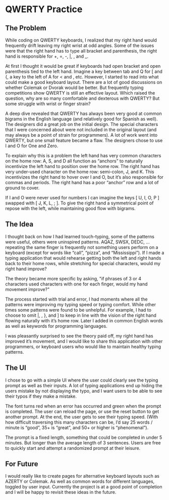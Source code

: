 # QWERTY Practice

## The Problem
While coding on QWERTY keyboards, I realized that my right hand would frequently drift leaving my right wrist at odd angles. Some of the issues were that the right hand has to type all bracket and parenthesis, the right hand is responsible for +,  =, -, |, \, and _. 

At first I thought it would be great if keyboards had open bracket and open parenthesis tied to the left hand. Imagine a key between tab and Q for [ and {, a key to the left of A for < and , etc. However, I started to read into what could make a good keyboard layout. There are a lot of good discussions on whether Colemak or Dvorak would be better. But frequently typing competitions show QWERTY is still an effective layout. Which raised the question, why are so many comfortable and dexterous with QWERTY? But some struggle with wrist or finger strain?

A deep dive revealed that QWERTY has always been very good at common bigrams in the English language (and relatively good for Spanish as well). The designers did a great job on the initial design. The special characters that I were concerned about were not included in the original layout (and may always be a point of strain for programmers). A lot of work went into QWERTY, but one small feature became a flaw. The designers chose to use I and O for One and Zero. 

To explain why this is a problem the left hand has very common characters on the home row: A, S, and D all function as “anchors” to naturally incentivize the left hand to position over the home row. The right hand has very under-used character on the home row: semi-colon, J, and K. This incentivizes the right hand to hover over I and O, but it’s also responsible for commas and periods. The right hand has a poor “anchor” row and a lot of ground to cover.

If I and O were never used for numbers I can imagine the keys [ U, I, O, P ] swapped with [ J, K, L, ; ]. To give the right hand a symmetrical point of repose with the left, while maintaining good flow with bigrams.

## The Idea
I thought back on how I had learned touch-typing, some of the patterns were useful, others were uninspired patterns. AQAZ, SWSX, DEDC, …repeating the same finger is frequently not something users perform on a keyboard (except for words like “call”, “pizza”, and “Mississippi”). If I made a typing application that would rehearse getting both the left and right hands back to their home rows, while stretching for special characters, would my right hand improve?

The theory became more specific by asking, "if phrases of 3 or 4 characters used characters with one for each finger, would my hand movement improve?"

The process started with trial and error, I had moments where all the patterns were improving my typing speed or typing comfort. While other times some patterns were found to be unhelpful. For example, I had to choose to omit  |, \, }, and ] to keep in line with the vision of the right hand flowing naturally with it’s home row. Later I added in common English words as well as keywords for programming languages.

I was pleasantly surprised to see the theory paid off, my right hand has improved it’s movement, and I would like to share this application with other programmers, or keyboard users who would like to maintain healthy typing patterns.

## The UI
I chose to go with a simple UI where the user could clearly see the typing prompt as well as their inputs. A lot of typing applications end up hiding the users mistake by not displaying the typo, and I want users to be able to see their typos if they make a mistake.

The font turns red when an error has occurred and green when the prompt is completed. The user can reload the page, or use the reset button to get another prompt. At the end, the user gets to see their typing speed. (With how difficult traversing this many characters can be, I’d say 25 words / minute is “good”, 35+ is “great”, and 50+ or higher is “phenomenal”). 

The prompt is a fixed length, something that could be completed in under 5 minutes. But longer than the average length of 3 sentences. Users are free to quickly start and attempt a randomized prompt at their leisure.

## For Future
I would really like to create pages for alternative keyboard layouts such as AZERTY or Colemak. As well as common words for different languages, toggled by user input. Currently the project is at a good point of completion and I will be happy to revisit these ideas in the future.
